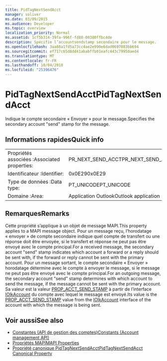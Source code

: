 ```yaml
---
title: PidTagNextSendAcct
manager: soliver
ms.date: 03/09/2015
ms.audience: Developer
ms.topic: overview
localization_priority: Normal
ms.assetid: 1cf5b314-39fa-996f-fd88-00380ffbc4de
description: Spécifie l’accountsendstamp secondaire pour le message.
ms.openlocfilehash: 3aa88a1fd5a73cc4ae2e990e6dad0697083bb694
ms.sourcegitcommit: ef717c65d8dd41ababffb01eafc443c79950aed4
ms.translationtype: MT
ms.contentlocale: fr-FR
ms.lasthandoff: 10/04/2018
ms.locfileid: "25396476"
---
```

# <a name="pidtagnextsendacct"></a><span data-ttu-id="a3675-103">PidTagNextSendAcct</span><span class="sxs-lookup"><span data-stu-id="a3675-103">PidTagNextSendAcct</span></span>

<span data-ttu-id="a3675-104">Indique le compte secondaire « Envoyer » pour le message.</span><span class="sxs-lookup"><span data-stu-id="a3675-104">Specifies the secondary account "send" stamp for the message.</span></span>
  
## <a name="quick-info"></a><span data-ttu-id="a3675-105">Informations rapides</span><span class="sxs-lookup"><span data-stu-id="a3675-105">Quick info</span></span>

|||
|:-----|:-----|
|<span data-ttu-id="a3675-106">Propriétés associées :</span><span class="sxs-lookup"><span data-stu-id="a3675-106">Associated properties:</span></span>  <br/> |<span data-ttu-id="a3675-107">PR_NEXT_SEND_ACCT</span><span class="sxs-lookup"><span data-stu-id="a3675-107">PR_NEXT_SEND_ACCT</span></span>  <br/> |
|<span data-ttu-id="a3675-108">Identificateur :</span><span class="sxs-lookup"><span data-stu-id="a3675-108">Identifier:</span></span>  <br/> |<span data-ttu-id="a3675-109">0x0E29</span><span class="sxs-lookup"><span data-stu-id="a3675-109">0x0E29</span></span>  <br/> |
|<span data-ttu-id="a3675-110">Type de données :</span><span class="sxs-lookup"><span data-stu-id="a3675-110">Data type:</span></span>  <br/> |<span data-ttu-id="a3675-111">PT_UNICODE</span><span class="sxs-lookup"><span data-stu-id="a3675-111">PT_UNICODE</span></span>  <br/> |
|<span data-ttu-id="a3675-112">Domaine :</span><span class="sxs-lookup"><span data-stu-id="a3675-112">Area:</span></span>  <br/> |<span data-ttu-id="a3675-113">Application Outlook</span><span class="sxs-lookup"><span data-stu-id="a3675-113">Outlook application</span></span>  <br/> |
   
## <a name="remarks"></a><span data-ttu-id="a3675-114">Remarques</span><span class="sxs-lookup"><span data-stu-id="a3675-114">Remarks</span></span>

<span data-ttu-id="a3675-115">Cette propriété s’applique à un objet de message MAPI.</span><span class="sxs-lookup"><span data-stu-id="a3675-115">This property applies to a MAPI message object.</span></span> <span data-ttu-id="a3675-116">Pour un message reçu, l’horodatage « envoyer » de compte secondaire indique quel compte de transfert ou une réponse doit être envoyée, si le transfert et réponse ne peut pas être envoyé avec le compte principal.</span><span class="sxs-lookup"><span data-stu-id="a3675-116">For a received message, the secondary account "send" stamp indicates which account a forward or a reply should be sent with, if the forward or reply cannot be sent with the primary account.</span></span> <span data-ttu-id="a3675-117">Pour un message sortant, le compte secondaire « Envoyer » horodatage détermine avec le compte à envoyer le message, si le message ne peut pas être envoyé avec le compte principal.</span><span class="sxs-lookup"><span data-stu-id="a3675-117">For an outgoing message, the secondary account "send" stamp determines with which account to send the message, if the message cannot be sent with the primary account.</span></span> <span data-ttu-id="a3675-118">Sa valeur est la valeur [PROP_ACCT_SEND_STAMP](prop_acct_send_stamp.md) à partir de l’interface [IOlkAccount](iolkaccount.md) du compte avec lequel le message est envoyé.</span><span class="sxs-lookup"><span data-stu-id="a3675-118">Its value is the [PROP_ACCT_SEND_STAMP](prop_acct_send_stamp.md) value from the [IOlkAccount](iolkaccount.md) interface of the account with which the message is being sent.</span></span> 
  
## <a name="see-also"></a><span data-ttu-id="a3675-119">Voir aussi</span><span class="sxs-lookup"><span data-stu-id="a3675-119">See also</span></span>

- [<span data-ttu-id="a3675-120">Constantes (API de gestion des comptes)</span><span class="sxs-lookup"><span data-stu-id="a3675-120">Constants (Account management API)</span></span>](constants-account-management-api.md)
- [<span data-ttu-id="a3675-121">Propriétés MAPI</span><span class="sxs-lookup"><span data-stu-id="a3675-121">MAPI Properties</span></span>](https://msdn.microsoft.com/library/3b980217-b65b-442b-8c18-b8b9f3ff487a%28Office.15%29.aspx) 
- [<span data-ttu-id="a3675-122">Propriété canonique PidTagNextSendAcct</span><span class="sxs-lookup"><span data-stu-id="a3675-122">PidTagNextSendAcct Canonical Property</span></span>](https://msdn.microsoft.com/library/b7429c2e-0d9d-4921-9f56-9ecad817f8cb%28Office.15%29.aspx)

